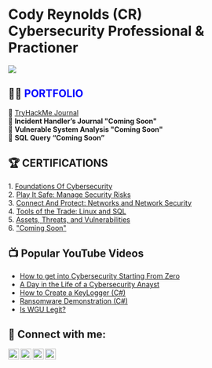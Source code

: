 <h1>Cody Reynolds (CR) 
<br/>Cybersecurity Professional & Practioner</a></h1>
<a href="https://linkedin.com"><img src="https://img.shields.io/badge/-LinkedIn-0072b1?&style=for-the-badge&logo=linkedin&logoColor=white" /></a>

<h2>👨‍💻<font color="blue"> PORTFOLIO </font></h2>

🔷 <a href="https://github.com/OfficialCodyReynolds/Portfolio/blob/main/Portfolio/Portfolio/TryHackMe_Journal/README.md">TryHackMe Journal</a><br>
🔷 <b>Incident Handler’s Journal "Coming Soon"</b><br>
🔷 <b>Vulnerable System Analysis "Coming Soon"</b><br>
🔷 <b>SQL Query “Coming Soon”</b><br>

<h2>🏆 CERTIFICATIONS </h2>
1. <a href="https://github.com/OfficialCodyReynolds/Portfolio/blob/main/Certifications/Google/Foundations_Of_Cybersecurity/FOC.md">Foundations Of Cybersecurity</a><br>
2. <a href="https://github.com/OfficialCodyReynolds/Portfolio/blob/main/Certifications/Google/Play_It_Safe/PIS.md">Play It Safe: Manage Security Risks</a><br>
3. <a href="https://github.com/OfficialCodyReynolds/Portfolio/blob/main/Certifications/Google/Connect_%26_Protect/C%26P.md">Connect And Protect: Networks and Network Security</a><br>
4. <a href="https://github.com/OfficialCodyReynolds/OfficialCodyReynolds/blob/main/Certifications/Google/Tools_Of_The_Trade/TOTT.md">Tools of the Trade: Linux and SQL</a><br>
5. <a href="https://github.com/OfficialCodyReynolds/OfficialCodyReynolds/blob/main/Certifications/Google/Assets_Threats_Vulnerabilities/ATV.md">Assets, Threats, and Vulnerabilities</a><br>
6. <a href="">"Coming Soon"</a><br>


<h2>📺 Popular YouTube Videos</h2>

- [How to get into Cybersecurity Starting From Zero](https://www.youtube.com/watch?v=a83ASGn_V_s)
- [A Day in the Life of a Cybersecurity Anayst](https://www.youtube.com/watch?v=uHy3oM7NnoU)
- [How to Create a KeyLogger (C#)](https://www.youtube.com/watch?v=N-L9hklSlNk)
- [Ransomware Demonstration (C#)](https://www.youtube.com/watch?v=OfvdQeh79s0)
- [Is WGU Legit?](https://www.youtube.com/watch?v=E2MwRWxDBkA)

<h2> 🤳 Connect with me:</h2>

[<img align="left" alt="JoshMadakor | YouTube" width="22px" src="https://cdn.jsdelivr.net/npm/simple-icons@v3/icons/youtube.svg" />][youtube]
[<img align="left" alt="JoshMadakor | Twitter" width="22px" src="https://cdn.jsdelivr.net/npm/simple-icons@v3/icons/twitter.svg" />][twitter]
[<img align="left" alt="JoshMadakor | LinkedIn" width="22px" src="https://cdn.jsdelivr.net/npm/simple-icons@v3/icons/linkedin.svg" />][linkedin]
[<img align="left" alt="JoshMadakor | Instagram" width="22px" src="https://cdn.jsdelivr.net/npm/simple-icons@v3/icons/instagram.svg" />][instagram]

[twitter]: https://twitter.com
[youtube]: https://www.youtube.com
[instagram]: https://www.instagram.com
[linkedin]: https://linkedin.com

<!--
**joshmadakor1/joshmadakor1** is a ✨ _special_ ✨ repository because its `README.md` (this file) appears on your GitHub profile.

Here are some ideas to get you started:

- 🔭 I’m currently working on ...
- 🌱 I’m currently learning ...
- 👯 I’m looking to collaborate on ...
- 🤔 I’m looking for help with ...
- 💬 Ask me about ...
- 📫 How to reach me: ...
- 😄 Pronouns: ...
- ⚡ Fun fact: ...
-->
